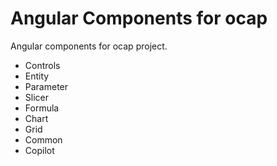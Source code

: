 # Angular Components for ocap

Angular components for ocap project.

- Controls
- Entity
- Parameter
- Slicer
- Formula
- Chart
- Grid
- Common
- Copilot